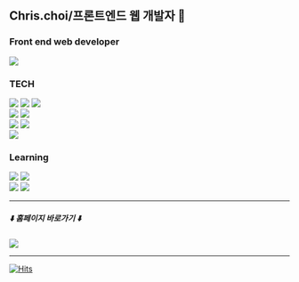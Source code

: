 
<h2>Chris.choi/프론트엔드 웹 개발자 🍄</h2>

<h3>Front end web developer</h3>

<div>
  <a href="https://www.notion.so/chris-coder/Chris-coder-7a79fb789ba24ac3a15371061c5adae7" target="_blank"><img src="https://img.shields.io/badge/Notion-181717?style=flat-square&logo=Notion&logoColor=white"/></a>
  <h3>TECH</h3>
    <img src="https://img.shields.io/badge/HtML-E34F26?style=for-the-badge&logo=html5&logoColor=white">
    <img src="https://img.shields.io/badge/Javascript-F7DF1E?style=for-the-badge&logo=javascript&logoColor=black">
    <img src="https://img.shields.io/badge/CSS-1572B6?style=for-the-badge&logo=css3&logoColor=white">
    <br>
    <img src="https://img.shields.io/badge/React.Js-61DAFB?style=for-the-badge&logo=react&logoColor=black">
    <img src="https://img.shields.io/badge/Redux-764ABC?style=for-the-badge&logo=redux&logoColor=black">
    <br>
    <img src="https://img.shields.io/badge/Sass-CC6699?style=for-the-badge&logo=sass&logoColor=white">
    <img src="https://img.shields.io/badge/Tailwind_CSS-38B2AC?style=for-the-badge&logo=tailwind-css&logoColor=white">
    <br>
    <img src="https://img.shields.io/badge/github-181717?style=for-the-badge&logo=github&logoColor=white">
  <h3>Learning</h3>
    <img src="https://img.shields.io/badge/TypeScript-3178C6?style=for-the-badge&logo=typescript&logoColor=white">
    <img src="https://img.shields.io/badge/aws-232F3E?style=for-the-badge&logo=aws&logoColor=white">
    <br>
   <img src="https://img.shields.io/badge/Node.js-339933?style=for-the-badge&logo=Node.js&logoColor=white">
   <img src="https://img.shields.io/badge/Express.js-181717?style=for-the-badge&logo=Express&logoColor=white">
</div>
<hr>
<div>
    <h5>
    ⬇️ 홈페이지 바로가기 ⬇️
    </h5>
    <a href="https://www.notion.so/chris-coder/Chris-coder-7a79fb789ba24ac3a15371061c5adae7" target="_blank"><img         src="https://img.shields.io/badge/Notion-181717?style=for-the-badge&logo=Notion&logoColor=white"/></a>
  <br>
</div>
<hr>

[![Hits](https://hits.seeyoufarm.com/api/count/incr/badge.svg?url=https%3A%2F%2Fgithub.com%2Fgjbae1212%2Fhit-counter&count_bg=%2379C83D&title_bg=%23555555&icon=&icon_color=%23E7E7E7&title=hits&edge_flat=false)](https://hits.seeyoufarm.com)
<!--
**120dd/120dd** is a ✨ _special_ ✨ repository because its `README.md` (this file) appears on your GitHub profile.

Here are some ideas to get you started:

- 🔭 I’m currently working on ...
- 🌱 I’m currently learning ...
- 👯 I’m looking to collaborate on ...
- 🤔 I’m looking for help with ...
- 💬 Ask me about ...
- 📫 How to reach me: ...
- 😄 Pronouns: ...
- ⚡ Fun fact: ...
-->
